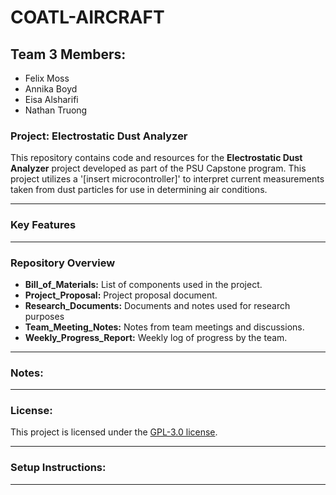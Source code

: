 # COATL-AIRCRAFT

## Team 3 Members:
- Felix Moss
- Annika Boyd
- Eisa Alsharifi
- Nathan Truong

### Project: Electrostatic Dust Analyzer

This repository contains code and resources for the **Electrostatic Dust Analyzer** project developed as part of the PSU Capstone program. This project utilizes a '[insert microcontroller]' to interpret current measurements taken from dust particles for use in determining air conditions. 

---

### Key Features

---

### Repository Overview

- **Bill_of_Materials:** List of components used in the project.
- **Project_Proposal:** Project proposal document.
- **Research_Documents:** Documents and notes used for research purposes
- **Team_Meeting_Notes:** Notes from team meetings and discussions.
- **Weekly_Progress_Report:** Weekly log of progress by the team.

---

### Notes:

---

### License:

This project is licensed under the [GPL-3.0 license](LICENSE).

---

### Setup Instructions:

---